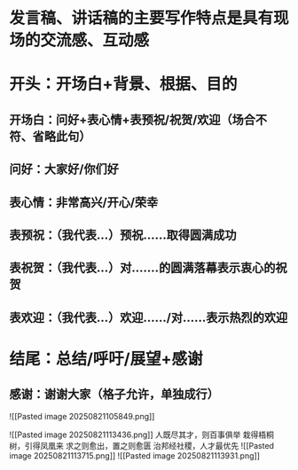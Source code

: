 # 发言稿、讲话稿的主要写作特点是具有现场的交流感、互动感
# 开头：开场白+背景、根据、目的
## 开场白：问好+表心情+表预祝/祝贺/欢迎（场合不符、省略此句）
## 问好：大家好/你们好
## 表心情：非常高兴/开心/荣幸
## 表预祝：（我代表...）预祝......取得圆满成功
## 表祝贺：（我代表...）对.......的圆满落幕表示衷心的祝贺
## 表欢迎：（我代表...）欢迎....../对......表示热烈的欢迎
# 结尾：总结/呼吁/展望+感谢
## 感谢：谢谢大家（格子允许，单独成行）
![[Pasted image 20250821105849.png]]

![[Pasted image 20250821113436.png]]
人既尽其才，则百事俱举
栽得梧桐树，引得凤凰来
求之则愈出，置之则愈匮
治邦经社稷，人才最优先
![[Pasted image 20250821113715.png]]
![[Pasted image 20250821113931.png]]